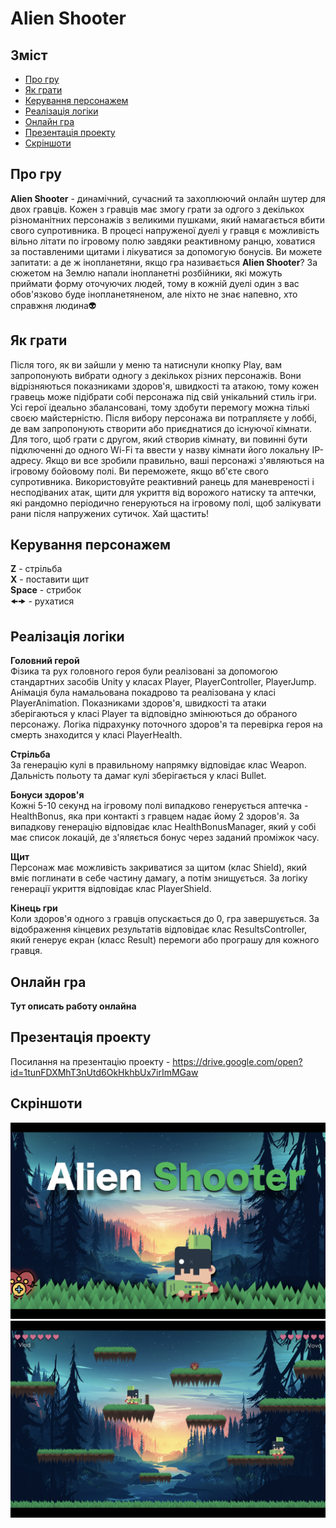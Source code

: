 # Alien Shooter

## Зміст
<!--ts-->
   * [Про гру](#про-гру)
   * [Як грати](#як-грати)
   * [Керування персонажем](#керування-персонажем)
   * [Реалізація логіки](#реалізація-логіки)
   * [Онлайн гра](#онлайн-гра)
   * [Презентація проекту](#презентація-проекту)
   * [Cкріншоти](#скріншоти)
<!--te-->

## Про гру
**Alien Shooter** - динамічний, сучасний та захоплюючий онлайн шутер для двох гравців. Кожен з гравців має змогу грати за одгого з декількох різноманітних персонажів з великими пушками, який намагається вбити свого супротивника. В процесі напруженої дуелі у гравця є можливість вільно літати по ігровому полю завдяки реактивному ранцю, ховатися за поставленими щитами і лікуватися за допомогую бонусів. Ви можете запитати: а де ж інопланетяни, якщо гра називається **Alien Shooter**? За сюжетом на Землю напали інопланетні розбійники, які можуть приймати форму оточуючих людей, тому в кожній дуелі один з вас обов'язково буде інопланетяненом, але ніхто не знає напевно, хто справжня людина👽

## Як грати
Після того, як ви зайшли у меню та натиснули кнопку Play, вам запропонують вибрати одногу з декількох різних персонажів. Вони відрізняються показниками здоров'я, швидкості та атакою, тому кожен гравець може підібрати собі персонажа під свій унікальний стиль ігри. Усі герої ідеально збалансовані, тому здобути перемогу можна тількі своєю майстерністю. Після вибору персонажа ви потрапляєте у лоббі, де вам запропонують створити або приєднатися до існуючої кімнати. Для того, щоб грати с другом, який створив кімнату, ви повинні бути підключенні до одного Wi-Fi та ввести у назву кімнати його локальну IP-адресу. Якщо ви все зробили правильно, ваші персонажі з'являються на ігровому бойовому полі. Ви переможете, якщо вб'єте свого супротивника. Використовуйте реактивний ранець для маневреності і несподіваних атак, щити для укриття від ворожого натиску та аптечки, які рандомно періодично генеруються на ігровому полі, щоб залікувати рани після напружених сутичок. Хай щастить!

## Керування персонажем
**Z** - стрільба  
**X** - поставити щит  
**Space** - стрибок  
🠜🠞 - рухатися

## Реалізація логіки
**Головний герой**  
Фізика та рух головного героя були реалізовані за допомогою стандартних засобів Unity у класах Player, PlayerController, PlayerJump. Анімація була намальована покадрово та реалізована у класі PlayerAnimation. Показниками здоров'я, швидкості та атаки зберігаються у класі Player та відповідно змінюються до обраного персонажу. Логіка підрахунку поточного здоров'я та перевірка героя на смерть знаходится у класі PlayerHealth.

**Стрільба**  
За генерацію кулі в правильному напрямку відповідає клас Weapon. Дальність польоту та дамаг кулі зберігається у класі Bullet.

**Бонуси здоров'я**  
Кожні 5-10 секунд на ігровому полі випадково генерується аптечка - HealthBonus, яка при контакті з гравцем надає йому 2 здоров'я. За випадкову генерацію відповідає клас HealthBonusManager, який у собі має список локацій, де з'яляється бонус через заданий проміжок часу.

**Щит**  
Персонаж має можливість закриватися за щитом (клас Shield), який вміє поглинати в себе частину дамагу, а потім знищується. За логіку генерації укриття відповідає клас PlayerShield.

**Кінець гри**  
Коли здоров'я одного з гравців опускається до 0, гра завершується. За відображення кінцевих результатів відповідає клас ResultsController, який генерує екран (класс Result) перемоги або програшу для кожного гравця.

## Онлайн гра
**Тут описать работу онлайна**

## Презентація проекту
Посилання на презентацію проекту - https://drive.google.com/open?id=1tunFDXMhT3nUtd6OkHkhbUx7irImMGaw

## Cкріншоти
<img src="https://github.com/VovaPylypenko/Game_Platformer/blob/master/Screenshots/screenshot1.jpeg">
<img src="https://github.com/VovaPylypenko/Game_Platformer/blob/master/Screenshots/screenshot2.jpeg">
